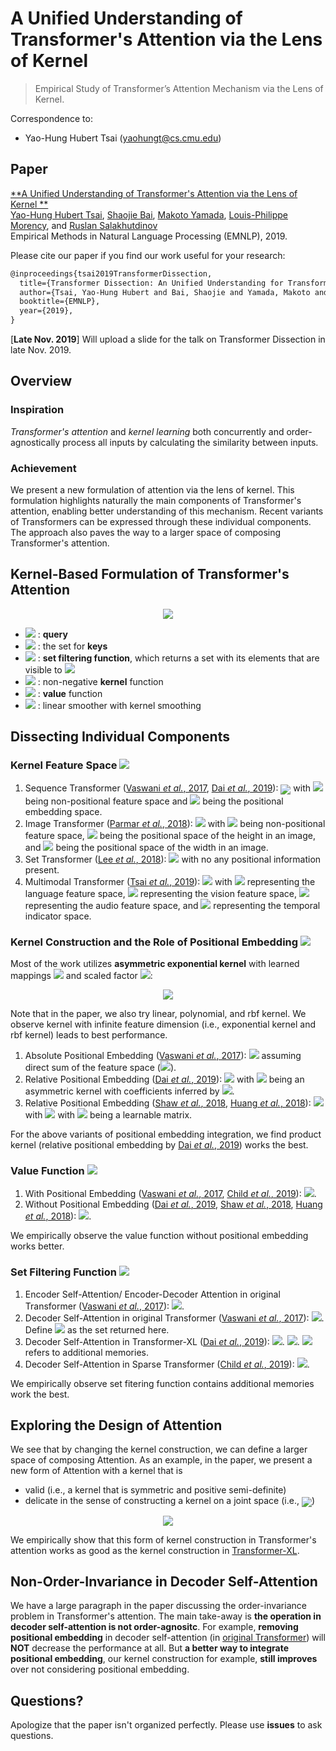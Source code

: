 # A Unified Understanding of Transformer's Attention via the Lens of Kernel

> Empirical Study of Transformer’s Attention Mechanism via the Lens of Kernel.

Correspondence to: 
  - Yao-Hung Hubert Tsai (yaohungt@cs.cmu.edu)

## Paper
[**A Unified Understanding of Transformer's Attention via the Lens of Kernel **](https://arxiv.org/pdf/1908.11775.pdf)<br>
[Yao-Hung Hubert Tsai](https://yaohungt.github.io), [Shaojie Bai](https://jerrybai1995.github.io), [Makoto Yamada](https://riken-yamada.github.io), [Louis-Philippe Morency](https://www.cs.cmu.edu/~morency/), and [Ruslan Salakhutdinov](https://www.cs.cmu.edu/~rsalakhu/)<br>
Empirical Methods in Natural Language Processing (EMNLP), 2019. 

Please cite our paper if you find our work useful for your research:

```tex
@inproceedings{tsai2019TransformerDissection,
  title={Transformer Dissection: An Unified Understanding for Transformer's Attention via the Lens of Kernel},
  author={Tsai, Yao-Hung Hubert and Bai, Shaojie and Yamada, Makoto and Morency, Louis-Philippe and Salakhutdinov, Ruslan},
  booktitle={EMNLP},
  year={2019},
}
```

[**Late Nov. 2019**] Will upload a slide for the talk on Transformer Dissection in late Nov. 2019. 

## Overview

### Inspiration
*Transformer's attention* and *kernel learning* both concurrently and order-agnostically process all inputs by calculating the similarity between inputs. 

### Achievement
We present a new formulation of attention via the lens of kernel. This formulation highlights naturally the main components of Transformer's attention, enabling better understanding of this mechanism. Recent variants of Transformers can be expressed through these individual components. The approach also paves the way to a larger space of composing Transformer's attention.

## Kernel-Based Formulation of Transformer's Attention

<p align="center">
<img src="https://latex.codecogs.com/svg.latex?\mathrm{Attention}\Big(x_q\,\,;\,\,M(x_q,S_{\mathbf{x}_k})\Big)=\sum_{{x_k}\in\,M(x_q,S_{\mathbf{x}_k})}\frac{k(x_q,x_k)}{\sum_{{x_k}'\in\,M(x_q,S_{\mathbf{x}_k})}k(x_q,{x_k}')}v(x_k)=\mathbb{E}_{p(x_k|x_q)}\Big[v(x_k)\Big]" />
</p>

* <img src="https://latex.codecogs.com/svg.latex?x_q" /> : __query__
* <img src="https://latex.codecogs.com/svg.latex?S_{\mathbf{x}_k}" /> : the set for __keys__
* <img src="https://latex.codecogs.com/svg.latex?M(x_q,S_{\mathbf{x}_k})" /> : __set filtering function__, which returns a set with its elements that are visible to <img src="https://latex.codecogs.com/svg.latex?x_q" />
* <img src="https://latex.codecogs.com/svg.latex?k(\cdot,\cdot)" /> : non-negative __kernel__ function
* <img src="https://latex.codecogs.com/svg.latex?v(\cdot)" /> : __value__ function
* <img src="https://latex.codecogs.com/svg.latex?p(x_k|x_q)=\frac{k(x_q,x_k)}{\sum_{{x_k}'\in\,M(x_q,S_{\mathbf{x}_k})}k(x_q,{x_k}')}" /> : linear smoother with kernel smoothing

## Dissecting Individual Components
### Kernel Feature Space <img src="https://latex.codecogs.com/svg.latex?\mathcal{X}" />

1. Sequence Transformer ([Vaswani _et al._, 2017](https://arxiv.org/abs/1706.03762), [Dai _et al._, 2019](https://arxiv.org/abs/1901.02860)): <img align="center" src="https://latex.codecogs.com/svg.latex?\mathcal{X}:=(\mathcal{F}\times\mathcal{T})" /> with <img src="https://latex.codecogs.com/svg.latex?\mathcal{F}" /> being non-positional feature space and <img src="https://latex.codecogs.com/svg.latex?\mathcal{T}" /> being the positional embedding space.
2. Image Transformer ([Parmar _et al._, 2018](https://arxiv.org/abs/1802.05751)): <img src="https://latex.codecogs.com/svg.latex?\mathcal{X}:=(\mathcal{F}\times\mathcal{H}\times\mathcal{W})" /> with <img src="https://latex.codecogs.com/svg.latex?\mathcal{F}" /> being non-positional feature space, <img src="https://latex.codecogs.com/svg.latex?\mathcal{H}" /> being the positional space of the height in an image, and <img src="https://latex.codecogs.com/svg.latex?\mathcal{W}" /> being the positional space of the width in an image.
3. Set Transformer ([Lee _et al._, 2018](https://arxiv.org/abs/1810.00825)): <img src="https://latex.codecogs.com/svg.latex?\mathcal{X}:=(\mathcal{F})" /> with no any positional information present.
4. Multimodal Transformer ([Tsai _et al._, 2019](https://arxiv.org/abs/1906.00295)): <img src="https://latex.codecogs.com/svg.latex?\mathcal{X}:=(\mathcal{F}^\ell\times\mathcal{F}^v\times\mathcal{F}^a\times\mathcal{T})" />
 with <img src="https://latex.codecogs.com/svg.latex?\mathcal{F}^\ell" /> representing the language feature space, <img src="https://latex.codecogs.com/svg.latex?\mathcal{F}^v" /> representing the vision feature space, <img src="https://latex.codecogs.com/svg.latex?\mathcal{F}^a" /> representing the audio feature space, and <img src="https://latex.codecogs.com/svg.latex?\mathcal{T}" /> representing the temporal indicator space. 

### Kernel Construction and the Role of Positional Embedding <img src="https://latex.codecogs.com/svg.latex?k(\cdot,\cdot)" />

Most of the work utilizes __asymmetric exponential kernel__ with learned mappings <img src="https://latex.codecogs.com/svg.latex?W_q,W_k" /> and scaled factor <img src="https://latex.codecogs.com/svg.latex?\sqrt{d_k}" />:
<p align="center">
<img src="https://latex.codecogs.com/svg.latex?k_{\mathrm{exp}}(f_q,f_k)=\mathrm{exp}\left(\frac{\langle\,f_qW_q,f_kW_k\rangle}{\sqrt{d_k}}\right)." />
</p>

Note that in the paper, we also try linear, polynomial, and rbf kernel. We observe kernel with infinite feature dimension (i.e., exponential kernel and rbf kernel) leads to best performance. 

1. Absolute Positional Embedding ([Vaswani _et al._, 2017](https://arxiv.org/abs/1706.03762)): <img src="https://latex.codecogs.com/svg.latex?k(x_q,x_k):=k_{\mathrm{exp}}(f_q+t_q,f_k+t_k)" /> assuming direct sum of the feature space (<img src="https://latex.codecogs.com/svg.latex?\mathcal{X}=\mathcal{F}\oplus\mathcal{T}" />).
2. Relative Positional Embedding ([Dai _et al._, 2019](https://arxiv.org/abs/1901.02860)): <img src="https://latex.codecogs.com/svg.latex?k\Big(x_q,x_k\Big):=k_{\mathrm{exp}}\Big(f_q,f_k\Big)\cdot\,k_{f_q}\Big(t_q,t_k\Big)" /> with <img src="https://latex.codecogs.com/svg.latex?k_{f_q}\Big(t_q,t_k\Big)" /> being an asymmetric kernel with coefficients inferred by <img src="https://latex.codecogs.com/svg.latex?f_q" />.
3. Relative Positional Embedding ([Shaw _et al._, 2018](https://arxiv.org/abs/1803.02155), [Huang _et al._, 2018](https://arxiv.org/abs/1809.04281)): <img src="https://latex.codecogs.com/svg.latex?k\Big(x_q,x_k\Big):=L_{t_q-t_k,f_q}\cdot\,k_{\mathrm{exp}}\Big(f_q,f_k\Big)" /> with <img src="https://latex.codecogs.com/svg.latex?L_{t_q-t_k,f_q}=\mathrm{exp}(f_qW_qa_{t_q-t_k})" /> with <img src="https://latex.codecogs.com/svg.latex?a_\cdot" /> being a learnable matrix.

For the above variants of positional embedding integration, we find product kernel (relative positional embedding by [Dai _et al._, 2019](https://arxiv.org/abs/1901.02860)) works the best.

### Value Function <img src="https://latex.codecogs.com/svg.latex?v(\cdot)" />

1. With Positional Embedding ([Vaswani _et al._, 2017](https://arxiv.org/abs/1706.03762), [Child _et al._, 2019](https://arxiv.org/abs/1904.10509)): <img src="https://latex.codecogs.com/svg.latex?v(x_k)=v((f_k,t_k)):=(f_k+t_k)W_v" />.
2. Without Positional Embedding ([Dai _et al._, 2019](https://arxiv.org/abs/1901.02860), [Shaw _et al._, 2018](https://arxiv.org/abs/1803.02155), [Huang _et al._, 2018](https://arxiv.org/abs/1809.04281)): <img src="https://latex.codecogs.com/svg.latex?v(x_k)=v((f_k,t_k)):=f_kW_v" />.

We empirically observe the value function without positional embedding works better.

### Set Filtering Function <img src="https://latex.codecogs.com/svg.latex?M(x_q,S_{\mathbf{x}_k})" />

1. Encoder Self-Attention/ Encoder-Decoder Attention in original Transformer ([Vaswani _et al._, 2017](https://arxiv.org/abs/1706.03762)): <img src="https://latex.codecogs.com/svg.latex?M(x_q,S_{\mathbf{x}_k})=S_{\mathbf{x}_k}" />.
2. Decoder Self-Attention in original Transformer ([Vaswani _et al._, 2017](https://arxiv.org/abs/1706.03762)): <img src="https://latex.codecogs.com/svg.latex?M(x_q,S_{\mathbf{x}_k})\supset\,S_{\mathbf{x}_k}" />. Define <img src="https://latex.codecogs.com/svg.latex?S_1" /> as the set returned here. 
3. Decoder Self-Attention in Transformer-XL ([Dai _et al._, 2019](https://arxiv.org/abs/1901.02860)): <img src="https://latex.codecogs.com/svg.latex?M(x_q,S_{\mathbf{x}_k})=\,S_1+S_{mem}" />. <img src="https://latex.codecogs.com/svg.latex?M(x_q,S_{\mathbf{x}_k})\supset\,S_1" />. <img src="https://latex.codecogs.com/svg.latex?S_{mem}" /> refers to additional memories.
4. Decoder Self-Attention in Sparse Transformer ([Child _et al._, 2019](https://arxiv.org/abs/1904.10509)): <img src="https://latex.codecogs.com/svg.latex?M(x_q,S_{\mathbf{x}_k})\subset\,S_1" />.

We empirically observe set fitering function contains additional memories work the best.

## Exploring the Design of Attention

We see that by changing the kernel construction, we can define a larger space of composing Attention. As an example, in the paper, we present a new form of Attention with a kernel that is

- valid (i.e., a kernel that is symmetric and positive semi-definite)
- delicate in the sense of constructing a kernel on a joint space (i.e., <img align="center" src="https://latex.codecogs.com/svg.latex?\mathcal{X}:=(\mathcal{F}\times\mathcal{T})" />)

<p align="center">
<img src="https://latex.codecogs.com/svg.latex?\begin{align*}&k(x_q,x_k):=k_F\Big(f_q,f_k\Big)\cdot\,k_T\Big(t_q,t_k\Big)\\&\mathrm{with}\,\,k_{F}(f_q,f_k)=\mathrm{exp}\Big(\frac{\langle\,f_qW_F,f_kW_F\rangle}{\sqrt{d_k}}\Big)\\&\mathrm{and}\,\,\,\,k_{T}(t_q,t_k)=\mathrm{exp}\Big(\frac{\langle\,t_qW_T,t_kW_T\rangle}{\sqrt{d_k}}\Big),\end{align*}" />
</p>

We empirically show that this form of kernel construction in Transformer's attention works as good as the kernel construction in [Transformer-XL](https://arxiv.org/abs/1901.02860). 

## Non-Order-Invariance in Decoder Self-Attention

We have a large paragraph in the paper discussing the order-invariance problem in Transformer's attention. The main take-away is **the operation in decoder self-attention is not order-agnositc**. For example, **removing positional embedding** in decoder self-attention (in [original Transformer](https://arxiv.org/abs/1706.03762)) will **NOT** decrease the performance at all. But **a better way to integrate positional embedding**, our kernel construction for example, **still improves** over not considering positional embedding.

## Questions?

Apologize that the paper isn't organized perfectly. Please use **issues** to ask questions.
